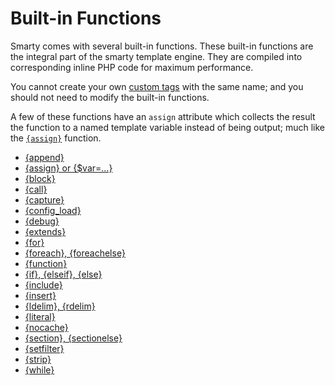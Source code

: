 # Built-in Functions

Smarty comes with several built-in functions. These built-in functions
are the integral part of the smarty template engine. They are compiled
into corresponding inline PHP code for maximum performance.

You cannot create your own [custom tags](../language-custom-functions/index.md) with the same name; and you
should not need to modify the built-in functions.

A few of these functions have an `assign` attribute which collects the
result the function to a named template variable instead of being
output; much like the [`{assign}`](language-function-assign.md) function.

- [{append}](language-function-append.md)
- [{assign} or {$var=...}](language-function-assign.md)
- [{block}](language-function-block.md)
- [{call}](language-function-call.md)
- [{capture}](language-function-capture.md)
- [{config_load}](language-function-config-load.md)
- [{debug}](language-function-debug.md)
- [{extends}](language-function-extends.md)
- [{for}](language-function-for.md)
- [{foreach}, {foreachelse}](language-function-foreach.md)
- [{function}](language-function-function.md)
- [{if}, {elseif}, {else}](language-function-if.md)
- [{include}](language-function-include.md)
- [{insert}](language-function-insert.md)
- [{ldelim}, {rdelim}](language-function-ldelim.md)
- [{literal}](language-function-literal.md)
- [{nocache}](language-function-nocache.md)
- [{section}, {sectionelse}](language-function-section.md)
- [{setfilter}](language-function-setfilter.md)
- [{strip}](language-function-strip.md)
- [{while}](language-function-while.md)


